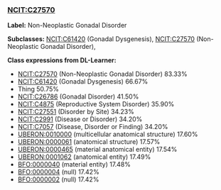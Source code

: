 
### [NCIT:C27570](http://purl.obolibrary.org/obo/NCIT_C27570)
**Label:** Non-Neoplastic Gonadal Disorder

**Subclasses:** [NCIT:C61420](http://purl.obolibrary.org/obo/NCIT_C61420) (Gonadal Dysgenesis), [NCIT:C27570](http://purl.obolibrary.org/obo/NCIT_C27570) (Non-Neoplastic Gonadal Disorder), 

**Class expressions from DL-Learner:**

- [NCIT:C27570](http://purl.obolibrary.org/obo/NCIT_C27570) (Non-Neoplastic Gonadal Disorder) 83.33%
- [NCIT:C61420](http://purl.obolibrary.org/obo/NCIT_C61420) (Gonadal Dysgenesis) 66.67%
- Thing 50.75%
- [NCIT:C26786](http://purl.obolibrary.org/obo/NCIT_C26786) (Gonadal Disorder) 41.50%
- [NCIT:C4875](http://purl.obolibrary.org/obo/NCIT_C4875) (Reproductive System Disorder) 35.90%
- [NCIT:C27551](http://purl.obolibrary.org/obo/NCIT_C27551) (Disorder by Site) 34.23%
- [NCIT:C2991](http://purl.obolibrary.org/obo/NCIT_C2991) (Disease or Disorder) 34.20%
- [NCIT:C7057](http://purl.obolibrary.org/obo/NCIT_C7057) (Disease, Disorder or Finding) 34.20%
- [UBERON:0010000](http://purl.obolibrary.org/obo/UBERON_0010000) (multicellular anatomical structure) 17.60%
- [UBERON:0000061](http://purl.obolibrary.org/obo/UBERON_0000061) (anatomical structure) 17.57%
- [UBERON:0000465](http://purl.obolibrary.org/obo/UBERON_0000465) (material anatomical entity) 17.54%
- [UBERON:0001062](http://purl.obolibrary.org/obo/UBERON_0001062) (anatomical entity) 17.49%
- [BFO:0000040](http://purl.obolibrary.org/obo/BFO_0000040) (material entity) 17.48%
- [BFO:0000004](http://purl.obolibrary.org/obo/BFO_0000004) (null) 17.42%
- [BFO:0000002](http://purl.obolibrary.org/obo/BFO_0000002) (null) 17.42%


